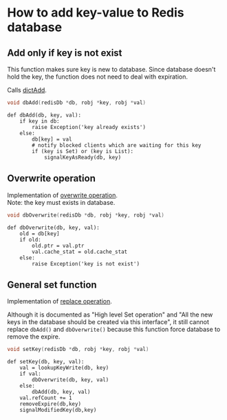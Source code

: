 # How to add key-value to Redis database

## Add only if key is not exist

This function makes sure key is new to database.
Since database doesn't hold the key, the function does not need to deal with expiration.

Calls [dictAdd](../dict/add.md#dictadd).

```C
void dbAdd(redisDb *db, robj *key, robj *val)
```

```Python3
def dbAdd(db, key, val):
    if key in db:
        raise Exception('key already exists')
    else:
        db[key] = val
        # notify blocked clients which are waiting for this key
        if (key is Set) or (key is List):
            signalKeyAsReady(db, key)
```

## Overwrite operation

Implementation of [overwrite operation](./writeOps.md#overwrite).   
Note: the key must exists in database.

```C
void dbOverwrite(redisDb *db, robj *key, robj *val)
``` 

```Python3
def dbOverwrite(db, key, val):
    old = db[key]
    if old:
        old.ptr = val.ptr
        val.cache_stat = old.cache_stat
    else:
        raise Exception('key is not exist')
```

## General set function

Implementation of [replace operation](./writeOps.md#replace).  
   
Although it is documented as "High level Set operation" and 
"All the new keys in the database should be created via this interface", 
it still cannot replace `dbAdd()` and `dbOverwrite()` because this function 
force database to remove the expire.  

```C
void setKey(redisDb *db, robj *key, robj *val)
```

```Python3
def setKey(db, key, val):
    val = lookupKeyWrite(db, key)
    if val:
        dbOverwrite(db, key, val)
    else:
        dbAdd(db, key, val)
    val.refCount += 1
    removeExpire(db,key)
    signalModifiedKey(db,key)
```
